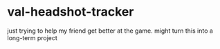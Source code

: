 # val-headshot-tracker
just trying to help my friend get better at the game. might turn this into a long-term project
